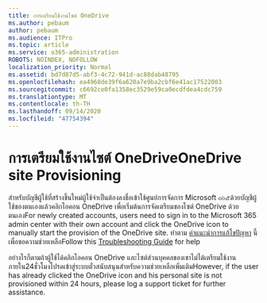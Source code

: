 ```yaml
---
title: การเตรียมใช้งานไซต์ OneDrive
ms.author: pebaum
author: pebaum
ms.audience: ITPro
ms.topic: article
ms.service: o365-administration
ROBOTS: NOINDEX, NOFOLLOW
localization_priority: Normal
ms.assetid: bd7d87d5-abf3-4c72-941d-ac88dab48795
ms.openlocfilehash: ea4968de39f6a620a7e9ba2cbf6e41ac17522003
ms.sourcegitcommit: c6692ce0fa1358ec3529e59ca0ecdfdea4cdc759
ms.translationtype: MT
ms.contentlocale: th-TH
ms.lasthandoff: 09/14/2020
ms.locfileid: "47754394"
---
```

# <a name="onedrive-site-provisioning"></a><span data-ttu-id="cbd97-102">การเตรียมใช้งานไซต์ OneDrive</span><span class="sxs-lookup"><span data-stu-id="cbd97-102">OneDrive site Provisioning</span></span>

<span data-ttu-id="cbd97-103">สำหรับบัญชีผู้ใช้ที่สร้างขึ้นใหม่ผู้ใช้จำเป็นต้องลงชื่อเข้าใช้ศูนย์การจัดการ Microsoft ๓๖๕ด้วยบัญชีผู้ใช้ของตนเองแล้วคลิกไอคอน OneDrive เพื่อเริ่มต้นการจัดเตรียมของไซต์ OneDrive ด้วยตนเอง</span><span class="sxs-lookup"><span data-stu-id="cbd97-103">For newly created accounts, users need to sign in to the Microsoft 365 admin center with their own account and click the OneDrive icon to manually start the provision of the OneDrive site.</span></span>
<span data-ttu-id="cbd97-104">ทำตาม [คำแนะนำการแก้ไขปัญหา](https://docs.microsoft.com/sharepoint/support/sites/troubleshooting-guide-for-sites-stopped-at-provisioning) นี้เพื่อขอความช่วยเหลือ</span><span class="sxs-lookup"><span data-stu-id="cbd97-104">Follow this [Troubleshooting Guide](https://docs.microsoft.com/sharepoint/support/sites/troubleshooting-guide-for-sites-stopped-at-provisioning) for help</span></span>

<span data-ttu-id="cbd97-105">อย่างไรก็ตามถ้าผู้ใช้ได้คลิกไอคอน OneDrive และไซต์ส่วนบุคคลของเขาไม่ได้เตรียมใช้งานภายใน24ชั่วโมงโปรดเข้าสู่ระบบตั๋วสนับสนุนสำหรับความช่วยเหลือเพิ่มเติม</span><span class="sxs-lookup"><span data-stu-id="cbd97-105">However, if the user has already clicked the OneDrive icon and his personal site is not provisioned within 24 hours, please log a support ticket for further assistance.</span></span>

